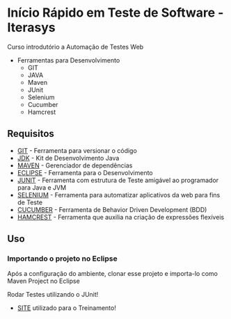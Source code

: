 # Início Rápido em Teste de Software - Iterasys

Curso introdutório a Automação de Testes Web

* Ferramentas para Desenvolvimento
  * GIT
  * JAVA
  * Maven
  * JUnit
  * Selenium
  * Cucumber
  * Hamcrest

## Requisitos

* [GIT](https://git-scm.com) -  Ferramenta para versionar o código
* [JDK](https://jdk.java.net/15/) - Kit de Desenvolvimento Java
* [MAVEN](https://maven.apache.org/install.html) - Gerenciador de dependências
* [ECLIPSE](https://www.eclipse.org/downloads/) - Ferramenta para o Desenvolvimento 
* [JUNIT](https://junit.org/junit5/) - Ferramenta com estrutura de Teste amigável ao programador para Java e JVM
* [SELENIUM](https://www.selenium.dev/) - Ferramenta para automatizar aplicativos da web para fins de Teste
* [CUCUMBER](https://cucumber.io/) - Ferramenta de Behavior Driven Development (BDD)
* [HAMCREST](http://hamcrest.org/) - Ferramenta que auxilia na criação de expressões flexíveis

## Uso

### Importando o projeto no Eclipse

Após a configuração do ambiente, clonar esse projeto e importa-lo como Maven Project no Eclipse

Rodar Testes utilizando o JUnit!

*	[SITE](https://marcelodebittencourt.com/demoprestashop/) utilizado para o Treinamento!
